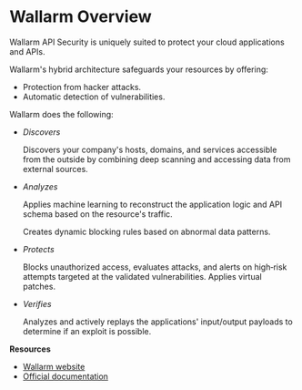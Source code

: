 # Wallarm Overview

Wallarm API Security is uniquely suited to protect your cloud applications and APIs.

Wallarm's hybrid architecture safeguards your resources by offering:

* Protection from hacker attacks.
* Automatic detection of vulnerabilities.

Wallarm does the following:

- _Discovers_

	Discovers your company's hosts, domains, and services accessible from the outside by combining deep scanning and accessing data from external
	sources.

- _Analyzes_

    Applies machine learning to reconstruct the application logic and API schema based on the resource's traffic.

    Creates dynamic blocking rules based on abnormal data patterns.

- _Protects_

    Blocks unauthorized access, evaluates attacks, and alerts on high‑risk attempts targeted at the validated vulnerabilities. Applies virtual patches.
	
- _Verifies_

    Analyzes and actively replays the applications' input/output payloads to determine if an exploit is possible.

**Resources**

* [Wallarm website](https://wallarm.com)
* [Official documentation](https://docs.wallarm.com/)
